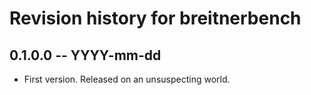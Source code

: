# Revision history for breitnerbench

## 0.1.0.0 -- YYYY-mm-dd

* First version. Released on an unsuspecting world.
